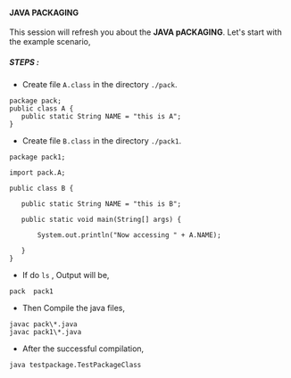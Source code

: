 #### JAVA PACKAGING
This session will refresh you about the **JAVA pACKAGING**. Let's start with the example scenario,

##### STEPS :

 - Create file `A.class` in the directory `./pack`.
 ```
package pack;
public class A {
    public static String NAME = "this is A";
}
 ```
 - Create file `B.class` in the directory `./pack1`.
 ```
 package pack1;

import pack.A;

public class B {

	public static String NAME = "this is B";

    public static void main(String[] args) {

        System.out.println("Now accessing " + A.NAME);
        
    }
}
```
 - If do `ls` , Output will be,
 ```
 pack  pack1
 ```
 - Then Compile the java files,
 ```
 javac pack\*.java
 javac pack1\*.java
 ```
 - After the successful compilation, 
 ```
 java testpackage.TestPackageClass
 ```
